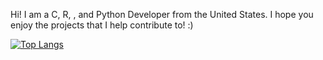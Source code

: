 Hi!
I am a C, R, <also HTML but not really>, and Python Developer from the United States. I hope you enjoy the projects that I help contribute to! :)

[![Top Langs](https://github-readme-stats.vercel.app/api/top-langs/?username=norse-horse&layout=compact)](https://github.com/anuraghazra/github-readme-stats)
